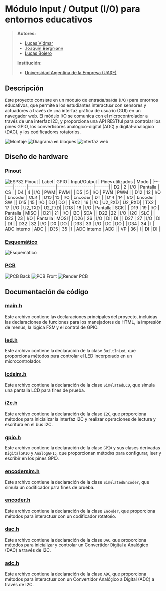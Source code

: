 # Módulo Input / Output (I/O) para entornos educativos

> **Autores:**
> - [Lucas Vidmar](https://github.com/lucas-vidmar)
> - [Joaquín Bergmann](https://github.com/boierito)
> - [Lucas Boiero](https://github.com/JoacoBerg)
>
> **Institución:**
> - [Universidad Argentina de la Empresa (UADE)](https://www.uade.edu.ar/)

## Descripción

Este proyecto consiste en un módulo de entrada/salida (I/O) para entornos educativos, que permite a los estudiantes interactuar con sensores y actuadores a través de una interfaz gráfica de usuario (GUI) en un navegador web. El módulo I/O se comunica con el microcontrolador a través de una interfaz I2C, y proporciona una API RESTful para controlar los pines GPIO, los convertidores analógico-digital (ADC) y digital-analógico (DAC), y los codificadores rotatorios.

![Montaje](doc/temporal_mounting.jpg)
![Diagrama en bloques](doc/diagrama_en_bloques.png)
![Interfaz web](doc/web_interface.png)

## Diseño de hardware

### Pinout

![ESP32 Pinout](doc/esp32_pinout.jpg)
| Label | GPIO | Input/Output | Pines utilizados | Modo  |
|-------|------|--------------|------------------|-------|
| D2    | 2    | I/O          | Pantalla         | CS    |
| D4    | 4    | I/O          | PWM              | PWM   |
| D5    | 5    | I/O          | PWM              | PWM   |
| D12   | 12   | I/O          | Encoder          | CLK   |
| D13   | 13   | I/O          | Encoder          | DT    |
| D14   | 14   | I/O          | Encoder          | SW    |
| D15   | 15   | I/O          | DO               | DO    |
| RX2   | 16   | I/O          | U2_RXD           | U2_RXD|
| TX2   | 17   | I/O          | U2_TXD           | U2_TXD|
| D18   | 18   | I/O          | Pantalla         | SCK   |
| D19   | 19   | I/O          | Pantalla         | MISO  |
| D21   | 21   | I/O          | I2C              | SDA   |
| D22   | 22   | I/O          | I2C              | SLC   |
| D23   | 23   | I/O          | Pantalla         | MOSI  |
| D26   | 26   | I/O          | DI               | DI    |
| D27   | 27   | I/O          | DI               | DI    |
| D32   | 32   | I/O          | DO               | DO    |
| D33   | 33   | I/O          | DO               | DO    |
| D34   | 34   | I            | ADC interno      | ADC   |
| D35   | 35   | I            | ADC interno      | ADC   |
| VP    | 36   | I            | DI               | DI    |


### [Esquemático](kicad/Modulo%20IO%20Seminario.kicad_sch)

![Esquemático](doc/esquematico.png)

### [PCB](kicad/Modulo%20IO%20Seminario.kicad_pcb)

![PCB Back](doc/pcb_back.jpg)
![PCB Front](doc/pcb_front.jpg)
![Render PCB](doc/render_pcb.jpg)

## Documentación de código

### [main.h](include/main.h)
Este archivo contiene las declaraciones principales del proyecto, incluidas las declaraciones de funciones para los manejadores de HTML, la impresión de menús, la lógica FSM y el control de GPIO.

### [led.h](include/led.h)
Este archivo contiene la declaración de la clase `BuiltInLed`, que proporciona métodos para controlar el LED incorporado en un microcontrolador.

### [lcdsim.h](include/lcdsim.h)
Este archivo contiene la declaración de la clase `SimulatedLCD`, que simula una pantalla LCD para fines de prueba.

### [i2c.h](include/i2c.h)
Este archivo contiene la declaración de la clase `I2C`, que proporciona métodos para inicializar la interfaz I2C y realizar operaciones de lectura y escritura en el bus I2C.

### [gpio.h](include/gpio.h)
Este archivo contiene la declaración de la clase `GPIO` y sus clases derivadas `DigitalGPIO` y `AnalogGPIO`, que proporcionan métodos para configurar, leer y escribir en los pines GPIO.

### [encodersim.h](include/encodersim.h)
Este archivo contiene la declaración de la clase `SimulatedEncoder`, que simula un codificador para fines de prueba.

### [encoder.h](include/encoder.h)
Este archivo contiene la declaración de la clase `Encoder`, que proporciona métodos para interactuar con un codificador rotatorio.

### [dac.h](include/dac.h)
Este archivo contiene la declaración de la clase `DAC`, que proporciona métodos para inicializar y controlar un Convertidor Digital a Analógico (DAC) a través de I2C.

### [adc.h](include/adc.h)
Este archivo contiene la declaración de la clase `ADC`, que proporciona métodos para interactuar con un Convertidor Analógico a Digital (ADC) a través de I2C.